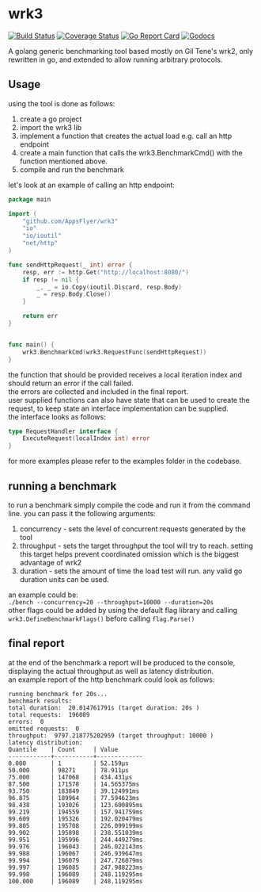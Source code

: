 # wrk3
[![Build Status](https://travis-ci.org/AppsFlyer/wrk3.svg?branch=master)](https://travis-ci.org/AppsFlyer/wrk3)
[![Coverage Status](https://coveralls.io/repos/github/AppsFlyer/wrk3/badge.svg?branch=master)](https://coveralls.io/github/AppsFlyer/wrk3?branch=master)
[![Go Report Card](https://goreportcard.com/badge/github.com/AppsFlyer/wrk3)](https://goreportcard.com/report/github.com/AppsFlyer/wrk3)
[![Godocs](https://img.shields.io/badge/golang-documentation-blue.svg)](https://godoc.org/github.com/AppsFlyer/wrk3)

A golang generic benchmarking tool based mostly on Gil Tene's wrk2, only rewritten in go, and extended to allow running arbitrary protocols.

## Usage
using the tool is done as follows:
1. create a go project
2. import the wrk3 lib
3. implement a function that creates the actual load e.g. call an http endpoint
4. create a main function that calls the wrk3.BenchmarkCmd() with the function mentioned above.
5. compile and run the benchmark 

let's look at an example of calling an http endpoint:
```go
package main

import (
	"github.com/AppsFlyer/wrk3"
	"io"
	"io/ioutil"
	"net/http"
)

func sendHttpRequest(_ int) error {
	resp, err := http.Get("http://localhost:8080/")
	if resp != nil {
		_, _ = io.Copy(ioutil.Discard, resp.Body)
		_ = resp.Body.Close()
	}

	return err
}


func main() {
	wrk3.BenchmarkCmd(wrk3.RequestFunc(sendHttpRequest))
}
```

the function that should be provided receives a local iteration index and should return an error if the call failed.\
the errors are collected and included in the final report.\
user supplied functions can also have state that can be used to create the request, to keep state an interface implementation can be supplied.\
the interface looks as follows:
```go
type RequestHandler interface {
	ExecuteRequest(localIndex int) error
}
```
for more examples please refer to the examples folder in the codebase.

## running a benchmark
to run a benchmark simply compile the code and run it from the command line. you can pass it the following  arguments:
1. concurrency - sets the level of concurrent requests generated by the tool
2. throughput - sets the target throughput the tool will try to reach. setting this target helps prevent coordinated omission which is the biggest advantage of wrk2
3. duration - sets the amount of time the load test will run. any valid go duration units can be used.

an example could be:\
`./bench --concurrency=20 --throughput=10000 --duration=20s`\
 other flags could be added by using the default flag library and calling `wrk3.DefineBenchmarkFlags()` before calling `flag.Parse()`

## final report
at the end of the benchmark a report will be produced to the console, displaying the actual throughput as well as latency distribution.\
an example report of the http benchmark could look as follows:
```text
running benchmark for 20s...
benchmark results:
total duration:  20.014761791s (target duration: 20s )
total requests:  196089
errors:  0
omitted requests:  0
throughput:  9797.218775202959 (target throughput: 10000 )
latency distribution:
Quantile    | Count     | Value 
------------+-----------+-------------
0.000       | 1         | 52.159µs
50.000      | 98271     | 78.911µs
75.000      | 147068    | 434.431µs
87.500      | 171578    | 14.565375ms
93.750      | 183849    | 39.124991ms
96.875      | 189964    | 77.594623ms
98.438      | 193026    | 123.600895ms
99.219      | 194559    | 157.941759ms
99.609      | 195326    | 192.020479ms
99.805      | 195708    | 226.099199ms
99.902      | 195898    | 238.551039ms
99.951      | 195996    | 244.449279ms
99.976      | 196043    | 246.022143ms
99.988      | 196067    | 246.939647ms
99.994      | 196079    | 247.726079ms
99.997      | 196085    | 247.988223ms
99.998      | 196089    | 248.119295ms
100.000     | 196089    | 248.119295ms
```
